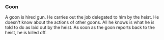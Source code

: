 ### Goon

A goon is hired gun. He carries out the job delegated to him by the heist. He doesn't know about the actions of other goons. All he knows is what he is told to do as laid out by the heist. As soon as the goon reports back to the heist, he is killed off.